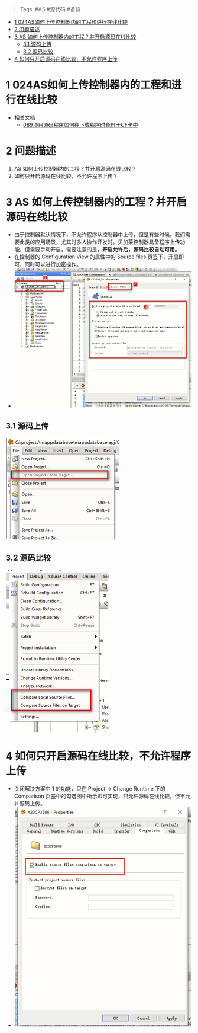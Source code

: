 > Tags: #AS #源代码 #备份

- [1 024AS如何上传控制器内的工程和进行在线比较](#_1-024as%E5%A6%82%E4%BD%95%E4%B8%8A%E4%BC%A0%E6%8E%A7%E5%88%B6%E5%99%A8%E5%86%85%E7%9A%84%E5%B7%A5%E7%A8%8B%E5%92%8C%E8%BF%9B%E8%A1%8C%E5%9C%A8%E7%BA%BF%E6%AF%94%E8%BE%83)
- [2 问题描述](#_2-%E9%97%AE%E9%A2%98%E6%8F%8F%E8%BF%B0)
- [3 AS 如何上传控制器内的工程？并开启源码在线比较](#_3-as-%E5%A6%82%E4%BD%95%E4%B8%8A%E4%BC%A0%E6%8E%A7%E5%88%B6%E5%99%A8%E5%86%85%E7%9A%84%E5%B7%A5%E7%A8%8B%EF%BC%9F%E5%B9%B6%E5%BC%80%E5%90%AF%E6%BA%90%E7%A0%81%E5%9C%A8%E7%BA%BF%E6%AF%94%E8%BE%83)
	- [3.1 源码上传](#_31-%E6%BA%90%E7%A0%81%E4%B8%8A%E4%BC%A0)
	- [3.2 源码比较](#_32-%E6%BA%90%E7%A0%81%E6%AF%94%E8%BE%83)
- [4 如何只开启源码在线比较，不允许程序上传](#_4-%E5%A6%82%E4%BD%95%E5%8F%AA%E5%BC%80%E5%90%AF%E6%BA%90%E7%A0%81%E5%9C%A8%E7%BA%BF%E6%AF%94%E8%BE%83%EF%BC%8C%E4%B8%8D%E5%85%81%E8%AE%B8%E7%A8%8B%E5%BA%8F%E4%B8%8A%E4%BC%A0)

# 1 024AS如何上传控制器内的工程和进行在线比较

- 相关文档
    - [089项目源码程序如何在下载程序时备份于CF卡中](089项目源码程序如何在下载程序时备份于CF卡中.md)

# 2 问题描述

1. AS 如何上传控制器内的工程？并开启源码在线比较？
2. 如何只开启源码在线比较，不允许程序上传？

# 3 AS 如何上传控制器内的工程？并开启源码在线比较

- 由于控制器默认情况下，不允许程序从控制器中上传，但是有些时候，我们需要此类的应用场景，尤其时多人协作开发时。贝加莱控制器具备程序上传功能，但需要手动开启，需要注意的是，**开启允许后，源码比较自动可用。**
- 在控制器的 Configuration View 的属性中的 Source files 页签下，开启即可，同时可以进行加密操作。
- ![Img](FILES/024AS如何上传控制器内的工程和进行在线比较.md/img-20220605194824.png)

## 3.1 源码上传

![Img](FILES/024AS如何上传控制器内的工程和进行在线比较.md/img-20220605194837.png)

## 3.2 源码比较

![Img](FILES/024AS如何上传控制器内的工程和进行在线比较.md/img-20220605194847.png)

# 4 如何只开启源码在线比较，不允许程序上传

- 关闭解决方案中 1 的功能，只在 Project -> Change Runtime 下的 Comparison 页签中的勾选图中所示即可实现，只允许源码在线比较，但不允许源码上传。
- ![Img](FILES/024AS如何上传控制器内的工程和进行在线比较.md/img-20220605194901.png)
